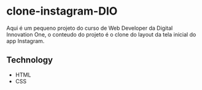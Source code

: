 # clone-instagram-DIO
Aqui é um pequeno projeto do curso de Web Developer da Digital Innovation One, o conteudo do projeto é o clone do layout da tela inicial do app Instagram.

## Technology
*  HTML
*  CSS
